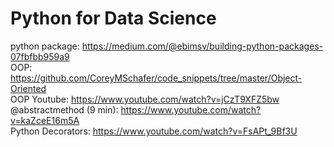 # Python for Data Science
python package: https://medium.com/@ebimsv/building-python-packages-07fbfbb959a9 <br>
OOP: https://github.com/CoreyMSchafer/code_snippets/tree/master/Object-Oriented <br>
OOP Youtube: https://www.youtube.com/watch?v=jCzT9XFZ5bw <br>
@abstractmethod (9 min): https://www.youtube.com/watch?v=kaZceE16m5A <br>
Python Decorators: https://www.youtube.com/watch?v=FsAPt_9Bf3U <br>